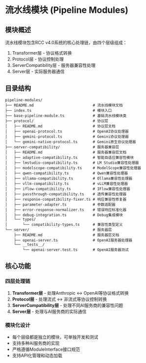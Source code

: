# 流水线模块 (Pipeline Modules)

## 模块概述

流水线模块包含RCC v4.0系统的核心处理链，由四个层级组成：
1. Transformer层 - 协议格式转换
2. Protocol层 - 协议控制处理
3. ServerCompatibility层 - 服务器兼容性处理
4. Server层 - 实际服务器通信

## 目录结构

```
pipeline-modules/
├── README.md                           # 流水线模块文档
├── index.ts                            # 模块入口
├── base-pipeline-module.ts             # 基础流水线模块类
├── protocol/                           # 协议层
│   ├── README.md                       # 协议层文档
│   ├── openai-protocol.ts              # OpenAI协议处理器
│   ├── gemini-protocol.ts              # Gemini协议处理器
│   └── gemini-native-protocol.ts       # Gemini原生协议处理器
├── server-compatibility/               # 服务器兼容层
│   ├── README.md                       # 服务器兼容层文档
│   ├── adaptive-compatibility.ts       # 智能自适应兼容性模块
│   ├── lmstudio-compatibility.ts       # LM Studio兼容性处理器
│   ├── modelscope-compatibility.ts     # ModelScope兼容性处理器
│   ├── qwen-compatibility.ts           # Qwen兼容性处理器
│   ├── ollama-compatibility.ts         # Ollama兼容性处理器
│   ├── vllm-compatibility.ts           # vLLM兼容性处理器
│   ├── iflow-compatibility.ts          # IFlow兼容性处理器
│   ├── passthrough-compatibility.ts    # 透传兼容性处理器
│   ├── response-compatibility-fixer.ts # 响应兼容性修复器
│   ├── parameter-adapter.ts            # 参数适配器
│   ├── error-response-normalizer.ts    # 错误响应标准化器
│   ├── debug-integration.ts            # Debug集成模块
│   └── types/
│       └── compatibility-types.ts      # 兼容性类型定义
└── server/                             # 服务器层
    ├── README.md                       # 服务器层文档
    ├── openai-server.ts                # OpenAI服务器处理器
    └── __tests__/
        └── openai-server.test.ts       # OpenAI服务器测试
```

## 核心功能

### 四层处理链
1. **Transformer层** - 处理Anthropic ↔ OpenAI等协议格式转换
2. **Protocol层** - 处理流式 ↔ 非流式等协议控制转换
3. **ServerCompatibility层** - 处理不同AI服务商的兼容性问题
4. **Server层** - 处理与AI服务商的实际通信

### 模块化设计
- 每个层级都是独立的模块，可单独开发和测试
- 支持多种AI服务商的实现
- 严格遵循ModuleInterface接口规范
- 支持API化管理和动态加载
